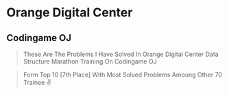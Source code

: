 # Orange Digital Center
## Codingame OJ
> These Are The Problems I Have Solved In Orange Digital Center Data Structure Marathon Training On Codingame OJ

> Form Top 10 [7th Place] With Most Solved Problems Amoung Other 70 Trainee ✌
